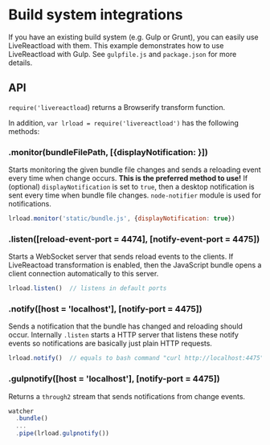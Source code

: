 # Build system integrations

If you have an existing build system (e.g. Gulp or Grunt), you can
easily use LiveReactload with them. This example demonstrates how to use
LiveReactload with Gulp. See `gulpfile.js` and `package.json` for
more details.


## API

`require('livereactload`) returns a Browserify transform function.

In addition, `var lrload = require('livereactload')` has the following methods:


### .monitor(bundleFilePath, [{displayNotification: <boolean>}])

Starts monitoring the given bundle file changes and sends a reloading 
event every time when change occurs. **This is the preferred method
to use!** If (optional) `displayNotification` is set to `true`, then
a desktop notification is sent every time when bundle file changes.
`node-notifier` module is used for notifications.

```javascript 
lrload.monitor('static/bundle.js', {displayNotification: true})
```

### .listen([reload-event-port = 4474], [notify-event-port = 4475])

Starts a WebSocket server that sends reload events to the clients. If 
LiveReactoad transformation is enabled, then the JavaScript bundle opens
a client connection automatically to this server.

```javascript
lrload.listen()  // listens in default ports
```    
    
### .notify([host = 'localhost'], [notify-port = 4475])

Sends a notification that the bundle has changed and reloading should occur.
Internally `.listen` starts a HTTP server that listens these notify events so
notifications are basically just plain HTTP requests.

```javascript
lrload.notify()  // equals to bash command "curl http://localhost:4475"
```

### .gulpnotify([host = 'localhost'], [notify-port = 4475])

Returns a `through2` stream that sends notifications from change events.

```javascript
watcher
  .bundle()
  ...
  .pipe(lrload.gulpnotify())
``` 
